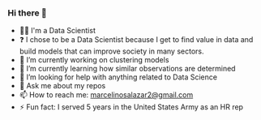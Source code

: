 ### Hi there 👋 
- 👨‍🔬 I'm a Data Scientist
- ❓ I chose to be a Data Scientist because I get to find value in data and build models that can improve society in many sectors.
- 🔭 I’m currently working on clustering models
- 🌱 I’m currently learning how similar observations are determined
- 🤔 I’m looking for help with anything related to Data Science
- 💬 Ask me about my repos
- 📫 How to reach me: marcelinosalazar2@gmail.com
- ⚡ Fun fact: I served 5 years in the United States Army as an HR rep

<!--
**Msalazar2/Msalazar2** is a ✨ _special_ ✨ repository because its `README.md` (this file) appears on your GitHub profile.

Here are some ideas to get you started:
- 👨‍🔬 I'm a Data Scientist
- 🔭 I’m currently working on clustering models
- 🌱 I’m currently learning how similar observations are determined
- 👯 I’m looking to collaborate
- 🤔 I’m looking for help with anything related to Data Science
- 💬 Ask me about my repos
- 📫 How to reach me: marcelinosalazar2@gmail.com
- ⚡ Fun fact: I served 5 years in the United States Army as a HR rep
-->
